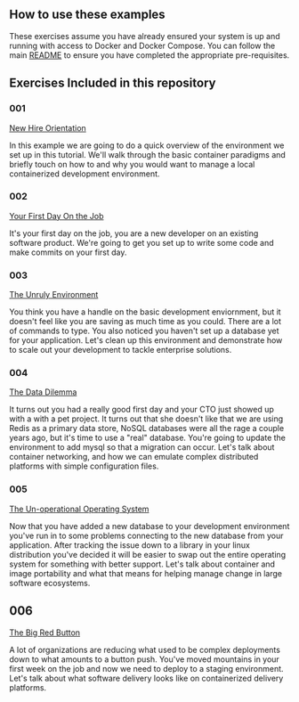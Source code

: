 ## How to use these examples

These exercises assume you have already ensured your system is up and running with access to Docker and Docker Compose. You can follow the main [README](../README.md) to ensure you have completed the appropriate pre-requisites.

## Exercises Included in this repository

### 001
[New Hire Orientation](001_new_hire_orientation.md)

In this example we are going to do a quick overview of the environment we set up in this tutorial. We'll walk through the basic container paradigms and briefly touch on how to and why you would want to manage a local containerized development environment.

### 002
[Your First Day On the Job](002_your_first_day_on_the_job.md)

It's your first day on the job, you are a new developer on an existing software product. We're going to get you set up to write some code and make commits on your first day.

### 003
[The Unruly Environment](003_the_unruly_environment.md)

You think you have a handle on the basic development enviornment, but it doesn't feel like you are saving as much time as you could. There are a lot of commands to type. You also noticed you haven't set up a database yet for your application. Let's clean up this environment and demonstrate how to scale out your development to tackle enterprise solutions.  

### 004
[The Data Dilemma](004_the_data_dilemma.md)

It turns out you had a really good first day and your CTO just showed up with a with a pet project. It turns out that she doesn't like that we are using Redis as a primary data store, NoSQL databases were all the rage a couple years ago, but it's time to use a "real" database. You're going to update the environment to add mysql so that a migration can occur. Let's talk about container networking, and how we can emulate complex distributed platforms with simple configuration files.

### 005
[The Un-operational Operating System](005_the_unoperational_operating_system.md)

Now that you have added a new database to your development environment you've run in to some problems connecting to the new database from your application. After tracking the issue down to a library in your linux distribution you've decided it will be easier to swap out the entire operating system for something with better support. Let's talk about container and image portability and what that means for helping manage change in large software ecosystems.

## 006  
[The Big Red Button](006_the_big_red_button.md)

A lot of organizations are reducing what used to be complex deployments down to what amounts to a button push. You've moved mountains in your first week on the job and now we need to deploy to a staging environment. Let's talk about what software delivery looks like on containerized delivery platforms.
